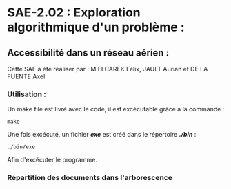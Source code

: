SAE-2.02 : Exploration algorithmique d'un problème :
===

Accessibilité dans un réseau aérien :
---

Cette SAE à été réaliser par : MIELCAREK Félix, JAULT Aurian et DE LA FUENTE Axel

### Utilisation : 

Un make file est livré avec le code, il est excécutable grâce à la commande :

```
make
```
 
Une fois excécuté, un fichier **_exe_** est créé dans le répertoire **_./bin_** :

```
./bin/exe
```

Afin d'excécuter le programme.

### Répartition des documents dans l'arborescence

